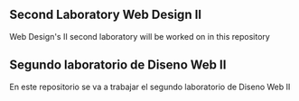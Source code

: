 ## Second Laboratory Web Design II

Web Design's II second laboratory will be worked on in this repository

## Segundo laboratorio de Diseno Web II

En este repositorio se va a trabajar el segundo laboratorio de Diseno Web II
